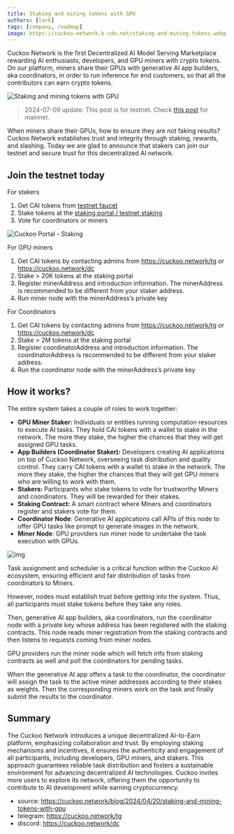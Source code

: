 ```yaml
---
title: Staking and mining tokens with GPU
authors: [lark]
tags: [company, roadmap]
image: https://cuckoo-network.b-cdn.net/staking-and-mining-tokens.webp
---
```


Cuckoo Network is the first Decentralized AI Model Serving Marketplace rewarding AI enthusiasts, developers, and GPU miners with crypto tokens. On our platform, miners share their GPUs with generative AI app builders, aka coordinators, in order to run inference for end customers, so that all the contributors can earn crypto tokens.

![Staking and mining tokens with GPU](https://cuckoo-network.b-cdn.net/staking-and-mining-tokens.webp "Staking and mining tokens with GPU")

> 2024-07-09 update: This post is for testnet. Check [this post](/future-releases/2024-07-15-cuckoo-network-mining-gpu-july-2024) for mainnet.

When miners share their GPUs, how to ensure they are not faking results? Cuckoo Network establishes trust and integrity through staking, rewards, and slashing. Today we are glad to announce that stakers can join our testnet and secure trust for this decentralized AI network.

## **Join the testnet today**

For stakers

1. Get CAI tokens from [testnet faucet](https://cuckoo.network/portal/faucet)
2. Stake tokens at the [staking portal / testnet staking](https://cuckoo.network/portal/staking/testnet)
3. Vote for coordinators or miners

![Cuckoo Portal - Staking](https://cuckoo-network.b-cdn.net/staking-portal-screenshot.webp "Cuckoo Portal - Staking")

For GPU miners

1. Get CAI tokens by contacting admins from https://cuckoo.network/tg or https://cuckoo.network/dc
2. Stake > 20K tokens at the staking portal
3. Register minerAddress and introduction information. The minerAddress is recommended to be different from your staker address.
4. Run miner node with the minerAddress’s private key

For Coordinators

1. Get CAI tokens by contacting admins from https://cuckoo.network/tg or https://cuckoo.network/dc
2. Stake > 2M tokens at the staking portal
3. Register coordinatorAddress and introduction information. The coordinatorAddress is recommended to be different from your staker address.
4. Run the coordinator node with the minerAddress’s private key

## **How it works?**

The entire system takes a couple of roles to work together:

- **GPU Miner Staker:** Individuals or entities running computation resources to execute AI tasks. They hold CAI tokens with a wallet to stake in the network. The more they stake, the higher the chances that they will get assigned GPU tasks.
- **App Builders (Coordinator Staker):** Developers creating AI applications on top of Cuckoo Network, overseeing task distribution and quality control. They carry CAI tokens with a wallet to stake in the network. The more they stake, the higher the chances that they will get GPU miners who are willing to work with them.
- **Stakers:** Participants who stake tokens to vote for trustworthy Miners and coordinators. They will be rewarded for their stakes.
- **Staking Contract:** A smart contract where Miners and coordinators register and stakers vote for them.
- **Coordinator Node**: Generative AI applications call APIs of this node to offer GPU tasks like prompt to generate images in the network.
- **Miner Node**: GPU providers run miner node to undertake the task execution with GPUs.

![img](https://cuckoo-network.b-cdn.net/cuckoo-staking@2x.webp)

Task assignment and scheduler is a critical function within the Cuckoo AI ecosystem, ensuring efficient and fair distribution of tasks from coordinators to Miners.

However, nodes must establish trust before getting into the system. Thus, all participants must stake tokens before they take any roles.

Then, generative AI app builders, aka coordinators, run the coordinator node with a private key whose address has been registered with the staking contracts. This node reads miner registration from the staking contracts and then listens to requests coming from miner nodes.

GPU providers run the miner node which will fetch info from staking contracts as well and poll the coordinators for pending tasks.

When the generative AI app offers a task to the coordinator, the coordinator will assign the task to the active miner addresses according to their stakes as weights. Then the corresponding miners work on the task and finally submit the results to the coordinator.

## **Summary**

The Cuckoo Network introduces a unique decentralized AI-to-Earn platform, emphasizing collaboration and trust. By employing staking mechanisms and incentives, it ensures the authenticity and engagement of all participants, including developers, GPU miners, and stakers. This approach guarantees reliable task distribution and fosters a sustainable environment for advancing decentralized AI technologies. Cuckoo invites more users to explore its network, offering them the opportunity to contribute to AI development while earning cryptocurrency.

- source: https://cuckoo.network/blog/2024/04/20/staking-and-mining-tokens-with-gpu
- telegram: https://cuckoo.network/tg
- discord: https://cuckoo.network/dc
